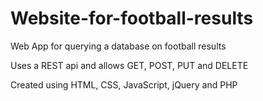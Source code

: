 # Website-for-football-results

Web App for querying a database on football results

Uses a REST api and allows GET, POST, PUT and DELETE

Created using HTML, CSS, JavaScript, jQuery and PHP
